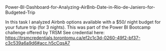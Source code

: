 Power-BI-Dashboard-for-Analyzing-AirBnb-Date-in-Rio-de-Janiero-for-Budgeted-Trip

In this task I analyzed Airbnb options available  with a $50/ night budget for your future trip (for 3 nights).
This was part of the Power BI Bootcamp challenge offered by TRSM
See credential here: https://trsmcredentials.torontomu.ca/ef2c1c3d-0260-49f2-bf37-c3c539a6a9d6#acc.h5cCqsA7
